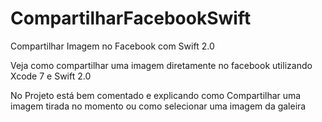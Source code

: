 # CompartilharFacebookSwift
Compartilhar Imagem no Facebook com Swift 2.0

Veja como compartilhar uma imagem diretamente no facebook utilizando Xcode 7 e Swift 2.0



No Projeto está bem comentado e explicando como Compartilhar uma imagem tirada no momento ou
como selecionar uma imagem da galeira
